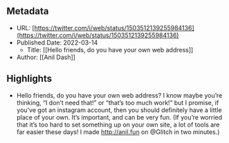 ## Metadata
* URL: [https://twitter.com/i/web/status/1503512139255984136](https://twitter.com/i/web/status/1503512139255984136)
* Published Date: 2022-03-14
    * Title: [[Hello friends, do you have your own web address]]
* Author: [[Anil Dash]]

## Highlights
* Hello friends, do you have your own web address? I know maybe you’re thinking, “I don’t need that!” or “that’s too much work!” but I promise, if you’ve got an instagram account, then you should definitely have a little place of your own. It’s important, and can be very fun. (If you’re worried that it’s too hard to set something up on your own site, a lot of tools are far easier these days! I made http://anil.fun on @Glitch in two minutes.)